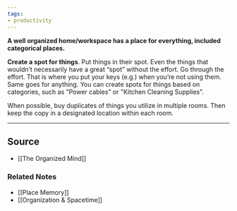 ```yaml
---
tags:
- productivity
---
```

**A well organized home/workspace has a place for everything, included categorical places.**

**Create a spot for things**. Put things in their spot. Even the things that wouldn’t necessarily have a great “spot” without the effort. Go through the effort. That is where you put your keys (e.g.) when you’re not using them. Same goes for anything. You can create spots for things based on categories, such as "Power cables" or "Kitchen Cleaning Supplies". 

When possible, buy duplicates of things you utilize in multiple rooms. Then keep the copy in a designated location within each room.

---

## Source
- [[The Organized Mind]]

### Related Notes
- [[Place Memory]]
- [[Organization & Spacetime]]